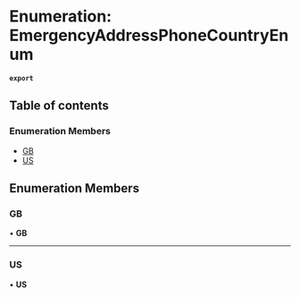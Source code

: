 # Enumeration: EmergencyAddressPhoneCountryEnum

**`export`**

## Table of contents

### Enumeration Members

- [GB](EmergencyAddressPhoneCountryEnum.md#gb)
- [US](EmergencyAddressPhoneCountryEnum.md#us)

## Enumeration Members

### <a id="gb" name="gb"></a> GB

• **GB**

___

### <a id="us" name="us"></a> US

• **US**
